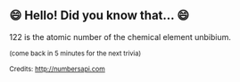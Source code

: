 ## :smile: Hello! Did you know that... :smile:
122 is the atomic number of the chemical element unbibium.

<sup>(come back in 5 minutes for the next trivia)</sup>


<sup>Credits: http://numbersapi.com</sup>
